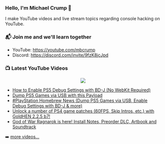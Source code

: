 ### Hello, I'm Michael Crump 👋

I make YouTube videos and live stream topics regarding console hacking on YouTube. 

### 📬 Join me and we'll learn together

- YouTube: https://youtube.com/mbcrump
- Discord: https://discord.com/invite/9fzK8jcJpd

### 📺 Latest YouTube Videos

<div align="center">

[<img src="https://img.shields.io/badge/-Subscribe-red?style=for-the-badge&logo=youtube&logoColor=white"/>](https://www.youtube.com/c/mbcrump?sub_confirmation=1)

</div>

<!-- YOUTUBE:START -->
- [How to Enable PS5 Debug Settings with BD-J &lpar;No WebKit Required&rpar;](https://www.youtube.com/watch?v=Bf7O_9-h1zA)
- [Dump PS5 Games via USB with this Payload](https://www.youtube.com/watch?v=9cscZGOQe0Q)
- [#PlayStation  Homebrew News &lpar;Dump PS5 Games via USB, Enable Debug Settings with BD-J &amp; more&rpar;](https://www.youtube.com/watch?v=icfBuuqR20Q)
- [Unlock a number of PS4 game patches &lpar;60FPS, Skip Intros, etc.&rpar; with GoldHEN 2.2.5 b7!](https://www.youtube.com/watch?v=Fu1o7m5B4gU)
- [God of War Ragnarok is here! Install Notes, Preorder DLC, Artbook and Soundtrack](https://www.youtube.com/watch?v=iBz6hhiGedU)
<!-- YOUTUBE:END -->

➡️ [more videos...](https://youtube.com/mbcrump)

